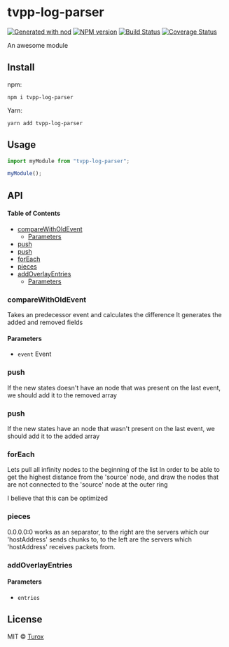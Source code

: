 # tvpp-log-parser

[![Generated with nod](https://img.shields.io/badge/generator-nod-2196F3.svg?style=flat-square)](https://github.com/diegohaz/nod)
[![NPM version](https://img.shields.io/npm/v/tvpp-log-parser.svg?style=flat-square)](https://npmjs.org/package/tvpp-log-parser)
[![Build Status](https://img.shields.io/travis/Turox/tvpp-log-parser/master.svg?style=flat-square)](https://travis-ci.org/Turox/tvpp-log-parser) [![Coverage Status](https://img.shields.io/codecov/c/github/Turox/tvpp-log-parser/master.svg?style=flat-square)](https://codecov.io/gh/Turox/tvpp-log-parser/branch/master)

An awesome module

## Install

npm:

    npm i tvpp-log-parser

Yarn:

    yarn add tvpp-log-parser

## Usage

```js
import myModule from "tvpp-log-parser";

myModule();
```

## API

<!-- Generated by documentation.js. Update this documentation by updating the source code. -->

#### Table of Contents

-   [compareWithOldEvent](#comparewitholdevent)
    -   [Parameters](#parameters)
-   [push](#push)
-   [push](#push-1)
-   [forEach](#foreach)
-   [pieces](#pieces)
-   [addOverlayEntries](#addoverlayentries)
    -   [Parameters](#parameters-1)

### compareWithOldEvent

Takes an predecessor event and calculates the difference
It generates the added and removed fields

#### Parameters

-   `event`  Event

### push

If the new states doesn't have an node that was present on the last event,
we should add it to the removed array

### push

If the new states have an node that wasn't present on the last event,
we should add it to the added array

### forEach

Lets pull all infinity nodes to the beginning of the list
In order to be able to get the highest distance from the 'source' node,
and draw the nodes that are not connected to the 'source' node at the outer ring

I believe that this can be optimized

### pieces

0.0.0.0:0 works as an separator,
 to the right are the servers which our 'hostAddress' sends chunks to,
 to the left are the servers which 'hostAddress' receives packets from.

### addOverlayEntries

#### Parameters

-   `entries`  

## License

MIT © [Turox](https://github.com/Turox)
